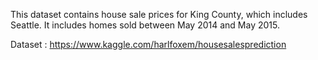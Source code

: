 This dataset contains house sale prices for King County, which includes Seattle. It includes homes sold between May 2014 and May 2015.

Dataset : https://www.kaggle.com/harlfoxem/housesalesprediction
